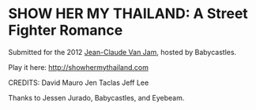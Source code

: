 SHOW HER MY THAILAND: A Street Fighter Romance
==============================================

Submitted for the 2012 [Jean-Claude Van Jam](http://jeanclaudevanjam.com/), hosted by Babycastles.

Play it here: http://showhermythailand.com

CREDITS:
David Mauro
Jen Taclas
Jeff Lee

Thanks to Jessen Jurado, Babycastles, and Eyebeam.